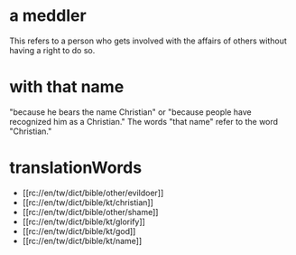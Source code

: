 # a meddler

This refers to a person who gets involved with the affairs of others without having a right to do so.

# with that name

"because he bears the name Christian" or "because people have recognized him as a Christian." The words "that name" refer to the word "Christian."

# translationWords

* [[rc://en/tw/dict/bible/other/evildoer]]
* [[rc://en/tw/dict/bible/kt/christian]]
* [[rc://en/tw/dict/bible/other/shame]]
* [[rc://en/tw/dict/bible/kt/glorify]]
* [[rc://en/tw/dict/bible/kt/god]]
* [[rc://en/tw/dict/bible/kt/name]]